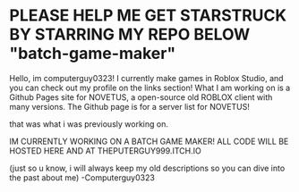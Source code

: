 # PLEASE HELP ME GET STARSTRUCK BY STARRING MY REPO BELOW "batch-game-maker"
Hello, im computerguy0323! I currently make games in Roblox Studio, and you can check out my profile on the links section! What I am working on is a Github Pages site for NOVETUS, a open-source old ROBLOX client with many versions. The Github page is for a server list for NOVETUS!

that was what i was previously working on.

IM CURRENTLY WORKING ON A BATCH GAME MAKER! ALL CODE WILL BE HOSTED HERE AND AT THEPUTERGUY999.ITCH.IO

(just so u know, i will always keep my old descriptions so you can dive into the past about me)
-Computerguy0323
